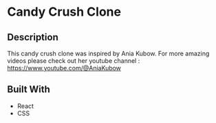 # Candy Crush Clone

## Description

This candy crush clone was inspired by Ania Kubow. For more amazing videos please check out her youtube channel : https://www.youtube.com/@AniaKubow

## Built With

-   React
-   CSS

